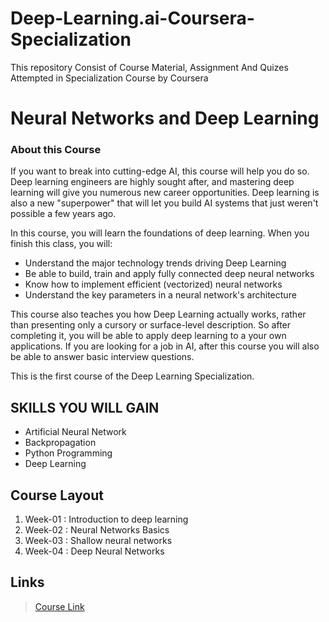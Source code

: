 # Deep-Learning.ai-Coursera-Specialization
 This repository Consist of Course Material, Assignment And Quizes Attempted in Specialization Course by Coursera 

# Neural Networks and Deep Learning
### About this Course
If you want to break into cutting-edge AI, this course will help you do so. Deep learning engineers are highly sought after, and mastering deep learning will give you numerous new career opportunities. Deep learning is also a new "superpower" that will let you build AI systems that just weren't possible a few years ago. 

In this course, you will learn the foundations of deep learning. When you finish this class, you will:
- Understand the major technology trends driving Deep Learning
- Be able to build, train and apply fully connected deep neural networks 
- Know how to implement efficient (vectorized) neural networks 
- Understand the key parameters in a neural network's architecture 

This course also teaches you how Deep Learning actually works, rather than presenting only a cursory or surface-level description. So after completing it, you will be able to apply deep learning to a your own applications. If you are looking for a job in AI, after this course you will also be able to answer basic interview questions. 

This is the first course of the Deep Learning Specialization.

## SKILLS YOU WILL GAIN
* Artificial Neural Network
* Backpropagation
* Python Programming
* Deep Learning

## Course Layout
1. Week-01 : Introduction to deep learning
2. Week-02 : Neural Networks Basics
3. Week-03 : Shallow neural networks
4. Week-04 : Deep Neural Networks

## Links
> [Course Link](https://www.coursera.org/learn/neural-networks-deep-learning?specialization=deep-learning)